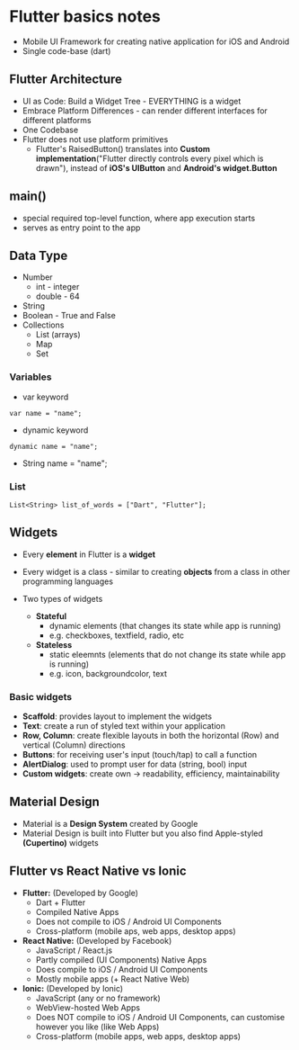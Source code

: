 
# Flutter basics notes 
* Mobile UI Framework for creating native application for iOS and Android
* Single code-base (dart)


## Flutter Architecture

* UI as Code: Build a Widget Tree - EVERYTHING is a widget
* Embrace Platform Differences - can render different interfaces for different platforms
* One Codebase
* Flutter does not use platform primitives
  * Flutter's RaisedButton() translates into **Custom implementation**("Flutter directly controls every pixel which is drawn"), instead of **iOS's UIButton** and **Android's widget.Button**


## main()
* special required top-level function, where app execution starts
* serves as entry point to the app


## Data Type 
* Number
  * int - integer
  * double - 64
* String
* Boolean - True and False
* Collections
  * List (arrays)
  * Map
  * Set

### Variables
* var keyword
```
var name = "name";
```

* dynamic keyword
```
dynamic name = "name";
```

* String name = "name"; 

### List
```
List<String> list_of_words = ["Dart", "Flutter"];
```
  
  
## Widgets
* Every **element** in Flutter is a **widget**
* Every widget is a class - similar to creating **objects** from a class in other programming languages

* Two types of widgets
  * **Stateful**
    * dynamic elements (that changes its state while app is running)
    * e.g. checkboxes, textfield, radio, etc
  * **Stateless**
    * static eleemnts (elements that do not change its state while app is running)
    * e.g. icon, backgroundcolor, text 

### Basic widgets
* **Scaffold**: provides layout to implement the widgets
* **Text**: create a run of styled text within your application
* **Row, Column**: create flexible layouts in both the horizontal (Row) and vertical (Column) directions
* **Buttons**: for receiving user's input (touch/tap) to call a function
* **AlertDialog**: used to prompt user for data (string, bool) input 
* **Custom widgets**: create own -> readability, efficiency, maintainability


## Material Design 
* Material is a **Design System** created by Google
* Material Design is built into Flutter but you also find Apple-styled **(Cupertino)** widgets 


## Flutter vs React Native vs Ionic
* **Flutter:** (Developed by Google) 
  * Dart + Flutter
  * Compiled Native Apps
  * Does not compile to iOS / Android UI Components
  * Cross-platform (mobile aps, web apps, desktop apps)
* **React Native:** (Developed by Facebook)
  * JavaScript / React.js
  * Partly compiled (UI Components) Native Apps
  * Does compile to iOS / Android UI Components 
  * Mostly mobile apps (+ React Native Web)
* **Ionic:** (Developed by Ionic) 
  * JavaScript (any or no framework)
  * WebView-hosted Web Apps
  * Does NOT compile to iOS / Android UI Components, can customise however you like (like Web Apps)
  * Cross-platform (mobile apps, web apps, desktop apps) 


